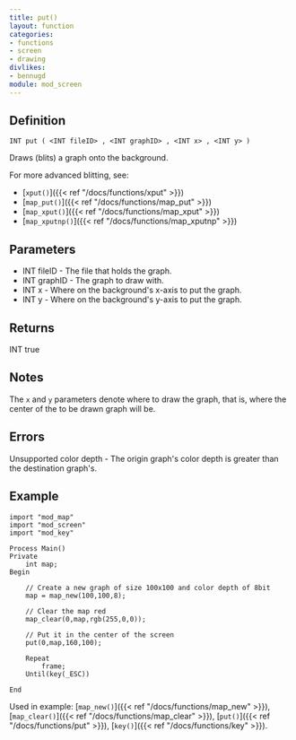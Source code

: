 ```yaml
---
title: put()
layout: function
categories:
- functions
- screen
- drawing
divlikes:
- bennugd
module: mod_screen
---
```


## Definition

    INT put ( <INT fileID> , <INT graphID> , <INT x> , <INT y> )

Draws (blits) a graph onto the background.

For more advanced blitting, see:

- [`xput()`]({{< ref "/docs/functions/xput" >}})
- [`map_put()`]({{< ref "/docs/functions/map_put" >}})
- [`map_xput()`]({{< ref "/docs/functions/map_xput" >}})
- [`map_xputnp()`]({{< ref "/docs/functions/map_xputnp" >}})

## Parameters

- INT fileID - The file that holds the graph.
- INT graphID - The graph to draw with.
- INT x - Where on the background's x-axis to put the graph.
- INT y - Where on the background's y-axis to put the graph.

## Returns

INT true

## Notes

The `x` and `y` parameters denote where to draw the graph, that is, where the center of the to be drawn graph will be.

## Errors

Unsupported color depth - The origin graph's color depth is greater than the destination graph's.

## Example

```
import "mod_map"
import "mod_screen"
import "mod_key"

Process Main()
Private
    int map;
Begin

    // Create a new graph of size 100x100 and color depth of 8bit
    map = map_new(100,100,8);

    // Clear the map red
    map_clear(0,map,rgb(255,0,0));

    // Put it in the center of the screen
    put(0,map,160,100);

    Repeat
        frame;
    Until(key(_ESC))

End
```

Used in example: [`map_new()`]({{< ref "/docs/functions/map_new" >}}), [`map_clear()`]({{< ref "/docs/functions/map_clear" >}}), [`put()`]({{< ref "/docs/functions/put" >}}), [`key()`]({{< ref "/docs/functions/key" >}}).
